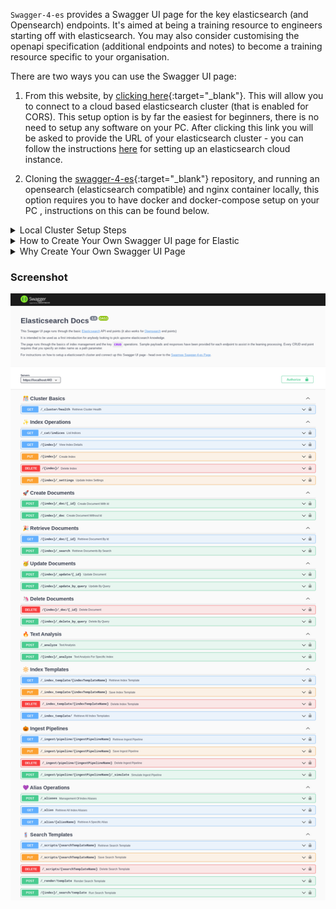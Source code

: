 `Swagger-4-es` provides a Swagger UI page for the key elasticsearch (and Opensearch) endpoints. It's aimed at being a training resource to engineers starting off with elasticsearch. You may also consider customising the openapi specification (additional endpoints and notes) to become a training resource specific to your organisation.   

There are two ways you can use the Swagger UI page:

1. From this website, by [clicking here](https://www.swarmee.net/swagger-4-es/swagger.html){:target="_blank"}. This will allow you to connect to a cloud based elasticsearch cluster (that is enabled for CORS). This setup option is by far the easiest for beginners, there is no need to setup any software on your PC. After clicking this link you will be asked to provide the URL of your elasticsearch cluster - you can follow the instructions [here](https://www.swarmee.net/swagger-4-es/elasticsearch-cloud-instance-setup/) for setting up an elasticsearch cloud instance. 

2. Cloning the [swagger-4-es](https://github.com/swarmee/swagger-4-es){:target="_blank"} repository, and running an opensearch (elasticsearch compatible) and nginx container locally, this option requires you to have docker and docker-compose setup on your PC , instructions on this can be found below. 

<details><summary>Local Cluster Setup Steps</summary>      

Follow these steps if you are going with the second option above. 

### Prerequisite

The following software and configuration is required on your computer to boot up the containers:

- `docker`. See these [docs](https://docs.docker.com/get-docker/) for instructions.
- `docker-compose`. See these [docs](https://docs.docker.com/compose/install/) for instructions.
- Increase the `mmap` count on linux systems. See these [docs](https://www.elastic.co/guide/en/elasticsearch/reference/current/vm-max-map-count.html) for instructions.


### Usage

```shell
docker-compose up
```

Then open [https://localhost/swagger.html](https://localhost/swagger.html) to see the Swagger UI page.

**Noting**:

- The local cluster is actually a [Opensearch](https://opensearch.org/) cluster - however this is compatible with Elasticsearch 7.10.2.
- The Opensearch cluster will take a little while to boot up - at least 15 seconds (you should see the messages scrolling through on your terminal as it starts up).
- The container starts a nginx reverse proxy to host the Swagger UI page, it generates a self signed certificate so you will need to accept the warning message in your browser. I.e. it is expected to see a `Warning: Potential Security Risk Ahead` message when you open the Swagger UI link (Click Proceed).
- No authentication is required for the local cluster. 


Then open [https://localhost/swagger.html](https://localhost/swagger.html) to see the Swagger UI page.

The cluster is also avaliable directly at [http://localhost:9200](http://localhost:9200)

</details>

<details><summary>How to Create Your Own Swagger UI page for Elastic</summary>    

The way to set this up fo yourself is very straight forward:

1. Document your schema as a `openapi.json` file - [Swagger Hub](https://app.swaggerhub.com) can help with this.
2. Copy the `dist` folder from the [Swagger UI](https://github.com/swagger-api/swagger-ui/blob/master/docs/usage/installation.md) github page.
3. Drop in your `openapi.json` from step one into the same folder as the HTML index file.
4. change the `url` parameter in the `index.html` to "./openapi.json". so it looks like this :

```javascript
const ui = SwaggerUIBundle({
  url: "./openapi.json",
  dom_id: "#swagger-ui",
  defaultModelsExpandDepth: -1,
  defaultModelExpandDepth: -1,
  docExpansion: "none",
  displayRequestDuration: true,
  useUnsafeMarkdown: true,
  deepLinking: true,
  presets: [SwaggerUIBundle.presets.apis, SwaggerUIStandalonePreset],
  plugins: [SwaggerUIBundle.plugins.DownloadUrl],
  layout: "StandaloneLayout",
});
```

It's also possible to include the openapi schema directly in the `index.html` file. To do this replace the `url` parameter with the `spec` parameter and make it equal the openapi schema. 

</details>

<details><summary>Why Create Your Own Swagger UI Page</summary>    


Why would you want to setup your own Swagger Page to Elasticsearch:

- Documenting the key endpoints saves a lot of google searching for precise parameters and lets you annotate specific end points (e.g. issues in dev/test check to see if the cluster has gone read-only due to space constraints). The example Swagger UI page provided in the repo demonstrates how to use the Swagger UI page for basic elasticsearch training.   

- It's also much more precise and faster to go to a Swagger UI page and hit `try it out` and select a preconfigured payload from a list, than go into dev tools in kibana and write out a payload.

- It allows you to build automated tests again the openapi specification using tools like [schemathesis](https://schemathesis.readthedocs.io/en/stable/). So when you want to upgrade elasticsearch you can test the APIs and your configuration are performing the way you expect. The openapi specification can be used to drive your tests by having endpoints that create indexes with data and then query that data.

- It allows you to create mock elasticsearch enpoints for frontend development with tools such as [postman.co](https://postman.co) or [openapi-mock](https://github.com/muonsoft/openapi-mock). 

</details>

### Screenshot

[![Swagger UI Screenshot](./Swagger-UI-Screenshot.png)](./Swagger-UI-Screenshot.png)
